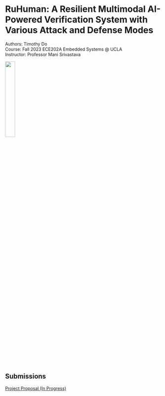 # RuHuman: A Resilient Multimodal AI-Powered Verification System with Various Attack and Defense Modes 
Authors: Timothy Do <br>
Course: Fall 2023 ECE202A Embedded Systems @ UCLA <br>
Instructor: Professor Mani Srivastava <br>

<img src='./media/RuHuman.png' width='25%'>

## Submissions 
[Project Proposal (In Progress)](https://github.com/dotimothy/RuHuman/blob/main/Proposal.md)
